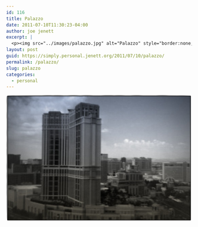 ```yaml
---
id: 116
title: Palazzo
date: 2011-07-10T11:30:23-04:00
author: joe jenett
excerpt: |
  <p><img src="../images/palazzo.jpg" alt="Palazzo" style="border:none;" /></p>
layout: post
guid: https://simply.personal.jenett.org/2011/07/10/palazzo/
permalink: /palazzo/
slug: palazzo
categories:
  - personal
---
```

<img src="../images/palazzo.jpg" alt="Palazzo" style="border:none;" />
